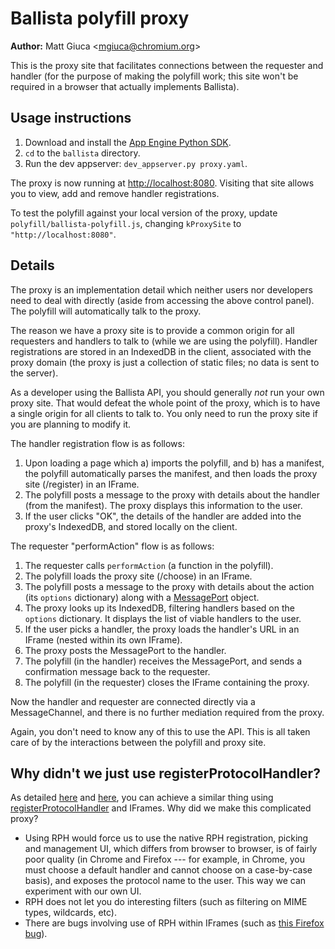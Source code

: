 # Ballista polyfill proxy

**Author:** Matt Giuca <<mgiuca@chromium.org>>

This is the proxy site that facilitates connections between the requester and
handler (for the purpose of making the polyfill work; this site won't be
required in a browser that actually implements Ballista).

## Usage instructions

1. Download and install the [App Engine Python
   SDK](https://cloud.google.com/appengine/downloads).
2. `cd` to the `ballista` directory.
3. Run the dev appserver: `dev_appserver.py proxy.yaml`.

The proxy is now running at [http://localhost:8080](http://localhost:8080).
Visiting that site allows you to view, add and remove handler registrations.

To test the polyfill against your local version of the proxy, update
`polyfill/ballista-polyfill.js`, changing `kProxySite` to
`"http://localhost:8080"`.

## Details

The proxy is an implementation detail which neither users nor developers need to
deal with directly (aside from accessing the above control panel). The polyfill
will automatically talk to the proxy.

The reason we have a proxy site is to provide a common origin for all requesters
and handlers to talk to (while we are using the polyfill). Handler registrations
are stored in an IndexedDB in the client, associated with the proxy domain (the
proxy is just a collection of static files; no data is sent to the server).

As a developer using the Ballista API, you should generally *not* run your own
proxy site. That would defeat the whole point of the proxy, which is to have a
single origin for all clients to talk to. You only need to run the proxy site if
you are planning to modify it.

The handler registration flow is as follows:

1. Upon loading a page which a) imports the polyfill, and b) has a manifest, the
   polyfill automatically parses the manifest, and then loads the proxy site
   (/register) in an IFrame.
2. The polyfill posts a message to the proxy with details about the handler
   (from the manifest). The proxy displays this information to the user.
3. If the user clicks "OK", the details of the handler are added into the
   proxy's IndexedDB, and stored locally on the client.

The requester "performAction" flow is as follows:

1. The requester calls `performAction` (a function in the polyfill).
2. The polyfill loads the proxy site (/choose) in an IFrame.
3. The polyfill posts a message to the proxy with details about the action (its
   `options` dictionary) along with a
   [MessagePort](https://developer.mozilla.org/en-US/docs/Web/API/MessagePort)
   object.
4. The proxy looks up its IndexedDB, filtering handlers based on the `options`
   dictionary. It displays the list of viable handlers to the user.
5. If the user picks a handler, the proxy loads the handler's URL in an IFrame
   (nested within its own IFrame).
6. The proxy posts the MessagePort to the handler.
7. The polyfill (in the handler) receives the MessagePort, and sends a
   confirmation message back to the requester.
8. The polyfill (in the requester) closes the IFrame containing the proxy.

Now the handler and requester are connected directly via a MessageChannel, and
there is no further mediation required from the proxy.

Again, you don't need to know any of this to use the API. This is all taken care
of by the interactions between the polyfill and proxy site.

## Why didn't we just use registerProtocolHandler?

As detailed
[here](https://blog.mozilla.org/webdev/2010/07/26/registerprotocolhandler-enhancing-the-federated-web/)
and
[here](http://www.backalleycoder.com/2015/10/13/app-to-app-interaction-apis/),
you can achieve a similar thing using
[registerProtocolHandler](https://developer.mozilla.org/en-US/docs/Web/API/Navigator/registerProtocolHandler)
and IFrames. Why did we make this complicated proxy?

* Using RPH would force us to use the native RPH registration, picking and
  management UI, which differs from browser to browser, is of fairly poor
  quality (in Chrome and Firefox --- for example, in Chrome, you must choose a
  default handler and cannot choose on a case-by-case basis), and exposes the
  protocol name to the user. This way we can experiment with our own UI.
* RPH does not let you do interesting filters (such as filtering on MIME types,
  wildcards, etc).
* There are bugs involving use of RPH within IFrames (such as [this Firefox
  bug](https://bugzilla.mozilla.org/show_bug.cgi?id=1196151)).
